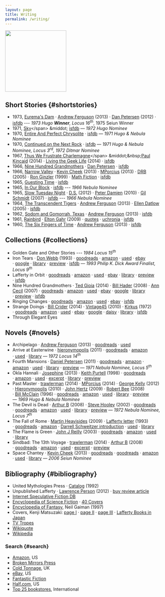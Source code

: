 ```yaml
---
layout: page
title: Writing
permalink: /writing/
---
```


<a href="http://www.centipedepress.com/authors/lafferty.html"><img src="{{ site.baseurl }}/images/works.jpg" height="197"></a>

## Short Stories {#shortstories}

* 1973, <span class="btitle">[Eurema's Dam](https://www.google.com/search?&q=r.a.+lafferty+%22eurema%27s+dam%22)</span>
&middot; [Andrew Ferguson](http://ralafferty.tumblr.com/post/62040086300/70-euremas-dam) (2013)
&middot; [Dan Petersen](http://antsofgodarequeerfish.blogspot.com/2012/04/illustration-for-euremas-dam.html) (2012)
&middot; [isfdb](http://www.isfdb.org/cgi-bin/title.cgi?41531)
---&nbsp;*1973&nbsp;Hugo&nbsp;<b>Winner</b>, Locus 16<sup>th</sup>*, 1975 Seiun Winner
* 1971, <span class="btitle">[Sky](https://www.google.com/search?&q=r.a.+lafferty+"sky")</span>
&middot; [isfdb](http://www.isfdb.org/cgi-bin/title.cgi?40938)
&mdash;&nbsp;*1972&nbsp;Hugo Nominee* 
* 1970, <span class="btitle">[Entire And Perfect Chrysolite](https://www.google.com/search?&q=r.a.+lafferty+%22entire+and+perfect+chrysolite%22)</span>
&middot; [isfdb](http://www.isfdb.org/cgi-bin/title.cgi?41436)
&mdash;&nbsp;*1971&nbsp;Hugo & Nebula Nominee* 
* 1970, <span class="btitle">[Continued on the Next Rock](https://www.google.com/search?q=Continued+on+the+Next+Rock&ie=utf-8&oe=utf-8#channel=fs&q=r.a.+lafferty+%22Continued+on+the+Next+Rock%22)</span>
&middot; [isfdb](http://www.isfdb.org/cgi-bin/title.cgi?41531)
&mdash; *1971 Hugo & Nebula Nominee, Locus 3<sup>rd</sup>, 1972&nbsp;Ditmar&nbsp;Nominee*
* 1967, <span class="btitle">[Thus We Frustrate Charlemagne](https://www.google.com/search?&q=r.a.+lafferty+"thus+we+frustrate+charlemagne")</span>
&middot;&nbsp;[Paul Kincaid](http://ttdlabyrinth.wordpress.com/2014/08/01/reprint-thus-we-frustrate-charlemagne/) (2014)
&middot;&nbsp;[Living the Geek Life](https://livingthegeeklife.wordpress.com/2014/01/05/short-story-saturday-thus-we-frustrate-charlemagne/) (2014)
&middot;&nbsp;[isfdb](http://www.isfdb.org/cgi-bin/title.cgi?52255)
* 1966, <span class="btitle">[Nine Hundred Grandmothers](https://web.archive.org/web/20080124051430/http://www.scifi.com/scifiction/classics/classics_archive/lafferty/lafferty1.html)</span>
&middot; [Dan Petersen](http://antsofgodarequeerfish.blogspot.com/2011/09/thoughts-on-nine-hundred-grandmothers.html) 
&middot; [isfdb](http://www.isfdb.org/cgi-bin/title.cgi?54132)
* 1966, <span class="btitle">[Narrow Valley](https://web.archive.org/web/20040813150700/http://www.scifi.com/scifiction/classics/classics_archive/lafferty3/lafferty31.html)</span>
&middot;&nbsp;[Kevin Cheek](http://www.yetanotherlaffertyblog.com/2013/06/you-cant-go-back-and-narrow-valley.html) (2013)
&middot;&nbsp;[MPorcius](http://mporcius.blogspot.com/2013/10/narrow-valley-by-r-lafferty.html) (2013)
&middot;&nbsp;[DRB](http://www.scifi.darkroastedblend.com/2005/10/r-lafferty.html) (2005)
&middot;&nbsp;[Ron Ginzler](http://www.amazon.com/Lafferty-Orbit-R-A/product-reviews/1880448688) (1999)
&middot;&nbsp;[Math Fiction](http://kasmana.people.cofc.edu/MATHFICT/mfview.php?callnumber=mf733) 
&middot;&nbsp;[isfdb](http://www.isfdb.org/cgi-bin/title.cgi?53936)
* 1965, <span class="btitle">[Guesting Time](http://www.baenebooks.com/chapters/9781625791191/9781625791191___3.htm)</span>
&middot; [isfdb](http://www.isfdb.org/cgi-bin/title.cgi?54089)
* 1965, <span class="btitle">[In Our Block](https://www.google.com/search?&q=r.a.+lafferty+%22in+our+block%22)</span>
&middot; [isfdb](http://www.isfdb.org/cgi-bin/title.cgi?54099)
---&nbsp;*1966&nbsp;Nebula Nominee* 
* 1965, <span class="btitle">[Slow Tuesday Night](http://www.baenebooks.com/chapters/9781618249203/9781618249203___2.htm)</span>
&middot; [D.S.](http://happinessisfreesf.blogspot.com/2012/12/slow-tuesday-night-by-r-lafferty.html) (2012)
&middot; [Peter Damien](http://www.sfsignal.com/archives/2010/02/slow_tuesday_night/)  (2010)
&middot; [Gil Schmidt](http://gilthejenius.blogspot.com/2007/02/web-wonder.html) (2007)
&middot; [isfdb](http://www.isfdb.org/cgi-bin/title.cgi?52458)
---&nbsp;*1966&nbsp;Nebula&nbsp;Nominee* 
* 1964, <span class="btitle">[The Transcendent Tigers](https://web.archive.org/web/20071230052651/www.scifi.com/scifiction/classics/classics_archive/lafferty4/lafferty41.html)</span>
&middot; [Andrew Ferguson](http://ralafferty.tumblr.com/post/65026598841/75-the-transcendent-tigers) (2013)
&middot; [Ellen Datlow](http://edsfproject.blogspot.com/2005/11/transcendent-tigers-by-ra-lafferty.html) (2005)
&middot; [isfdb](http://www.isfdb.org/cgi-bin/title.cgi?59357)
* 1962, <span class="btitle">[Sodom and Gomorrah, Texas](http://manybooks.net/titles/laffertyr2316123161.html)</span>
&middot; [Andrew Ferguson](http://ralafferty.tumblr.com/post/63240518818/71-sodom-and-gomorrah-texas) (2013)
&middot; [isfdb](http://www.isfdb.org/cgi-bin/title.cgi?59221)
* 1961, <span class="btitle">[Rainbird](https://www.google.com/search?&q=r.a.+lafferty+%22rainbird%22)</span> 
&middot; [Elton Gahr](http://www.humanities360.com/index.php/short-story-review-rainbird-by-ra-lafferty-37045/) (2009)
&middot; [quotes](http://scifi.stackexchange.com/questions/36404/looking-for-a-story-about-a-time-traveler-talking-to-young-himself)
&middot; [uchronia](http://www.uchronia.net/bib.cgi/label.html?id=laffrainbi)
&middot; [isfdb](http://www.isfdb.org/cgi-bin/title.cgi?41022)
* 1960, <span class="btitle">[The Six Fingers of Time](http://www.gutenberg.org/ebooks/31663)</span>
&middot; [Andrew Ferguson](http://ralafferty.tumblr.com/post/55382042501/49-the-six-fingers-of-time) (2013)
&middot; [isfdb](http://www.isfdb.org/cgi-bin/title.cgi?58350)

## Collections {#collections}

* <span class="btitle">Golden Gate and Other Stories</span>
  ---&nbsp;*1984&nbsp;Locus&nbsp;15<sup>th</sup>* 
* <span class="btitle">Iron Tears</span>
  &middot; [Don Webb](https://groups.google.com/forum/#!topic/rec.arts.sf.reviews/rnfAKdj_XWQ) (1993)
  &middot;&nbsp;[goodreads](http://www.goodreads.com/book/show/1292074.Iron_Tears#other_reviews "1 review")
  &middot;&nbsp;[amazon](http://www.amazon.com/Iron-Tears-R-A-Lafferty/product-reviews/096290662X/ref=cm_cr_pr_top_helpful?ie=UTF8&showViewpoints=0&sortBy=byRankDescending "3 reviews") 
  &middot;&nbsp;[used](http://used.addall.com/SuperRare/submitRare.cgi?author=r.a.+lafferty&title=iron+tears) 
  &middot;&nbsp;[ebay](http://www.ebay.com/sch/i.html?_from=R40&_nkw=lafferty+"iron+tears"&_sop=15)
  &middot;&nbsp;[google](https://www.google.com/search?&q=r.a.+lafferty+%22iron%20tears%201992%22)
  &middot;&nbsp;[library](http://www.worldcat.org/title/iron-tears/oclc/47447815/editions?referer=di&editionsView=true)
  &middot;&nbsp;[preview](http://books.google.com/books?id=wJZDoE5Hz0MC&printsec=frontcover#v=onepage&q&f=false) 
  &middot;&nbsp;[isfdb](http://www.isfdb.org/cgi-bin/pl.cgi?18567)
  &mdash;&nbsp;*1993 Philip&nbsp;K.&nbsp;Dick&nbsp;Award&nbsp;Finalist, Locus 9<sup>th</sup>* 
* <span class="btitle">Lafferty in Orbit</span>
  &middot;&nbsp;[goodreads](http://www.goodreads.com/book/show/492776.Lafferty_in_Orbit#other_reviews "3 reviews")
  &middot;&nbsp;[amazon](http://www.amazon.com/Lafferty-Orbit-R-A/product-reviews/1880448688)
  &middot;&nbsp;[used](http://used.addall.com/SuperRare/submitRare.cgi?author=r.a.+lafferty&title=lafferty+in+orbit)
  &middot;&nbsp;[ebay](http://www.ebay.com/sch/i.html?_from=R40&_nkw=lafferty+"lafferty+in+orbit"&_sop=15)
  &middot;&nbsp;[library](http://www.worldcat.org/title/lafferty-in-orbit/oclc/47089030?referer=di&ht=edition)
  &middot;&nbsp;[preview](http://books.google.com/books?id=Oyx5Fj2XsGAC&printsec=frontcover#v=onepage&q&f=false)
  &middot;&nbsp;[isfdb](http://www.isfdb.org/cgi-bin/pl.cgi?19864)
* <span class="btitle">Nine Hundred Grandmothers</span>
  &middot; [Ted Gioia](http://conceptualfiction.com/nine_hundred_grandmothers.html) (2014)
  &middot;&nbsp;[Bill Hader](http://artsbeat.blogs.nytimes.com/2008/01/31/its-so-incredibly-tulsa-bill-haders-book-picks/?_php=true&_type=blogs&_r=0) (2008)
  &middot;&nbsp;[Ann Cecil](http://www.cs.cmu.edu/afs/cs/usr/roboman/www/sigma/review/900grannies.html) (2007)
  &middot;&nbsp;[goodreads](http://www.goodreads.com/book/show/492773.Nine_Hundred_Grandmothers#other_reviews "27 reviews")
  &middot;&nbsp;[amazon](http://www.amazon.com/Nine-Hundred-Grandmothers-R-Lafferty/product-reviews/0441580513/ref=cm_cr_pr_top_helpful?ie=UTF8&showViewpoints=0&sortBy=byRankDescending "18 reviews")
  &middot;&nbsp;[used](http://used.addall.com/SuperRare/submitRare.cgi?author=r.a.+lafferty&title=nine+hundred+grandmothers)
  &middot;&nbsp;[ebay](http://www.ebay.com/sch/i.html?_from=R40&_nkw=lafferty+nine+hundred+grandmothers&_sop=15)
  &middot;&nbsp;[google](https://www.google.com/search?&q=r.a.+lafferty+%22nine+hundred+grandmothers+1970%22)
  &middot;&nbsp;[library](http://www.worldcat.org/title/nine-hundred-grandmothers-stories/oclc/47450066/editions?referer=di&editionsView=true)
  &middot;&nbsp;[preview](http://books.google.com/books?id=Y_FoU_KMOmkC&printsec=frontcover#v=onepage&q&f=false) 
  &middot;&nbsp;[isfdb](http://www.isfdb.org/cgi-bin/pl.cgi?24318)
* <span class="btitle">Ringing Changes</span>
  &middot;&nbsp;[goodreads](http://www.goodreads.com/book/show/721747.Ringing_Changes)
  &middot;&nbsp;[amazon](http://www.amazon.com/Ringing-Changes-R-A-Lafferty/dp/0441726070#customerReviews)
  &middot;&nbsp;[used](http://used.addall.com/SuperRare/submitRare.cgi?author=r.a.+lafferty&title=ringing+changes) 
  &middot;&nbsp;[ebay](http://www.ebay.com/sch/i.html?_from=R40&_nkw=lafferty+"ringing+changes"&_sop=15)
  &middot;&nbsp;[isfdb](http://www.isfdb.org/cgi-bin/pl.cgi?28204)
* <span class="btitle">Strange Doings</span>
  &middot;&nbsp;[Bill Crider](http://billcrider.blogspot.com/2014/10/ffb-r-lafferty-strange-doings.html) (2014)
  &middot;&nbsp;[Vintage45](http://vintage45.wordpress.com/2010/09/20/strange-doings-r-a-lafferty/) (2010)
  &middot;&nbsp;[Kirkus](https://www.kirkusreviews.com/book-reviews/r-a-lafferty-2/strange-doings/) (1972)
  &middot;&nbsp;[goodreads](http://www.goodreads.com/book/show/721785.Strange_Doings#other_reviews "3 reviews")
  &middot;&nbsp;[amazon](http://www.amazon.com/Strange-Doings-R-A-Lafferty/dp/0879970502 "1 review")
  &middot;&nbsp;[used](http://used.addall.com/SuperRare/submitRare.cgi?author=r.a.+lafferty&title=Strange+Doings)
  &middot;&nbsp;[ebay](http://www.ebay.com/sch/i.html?_from=R40&_nkw=lafferty+strange+doings&_sop=15)
  &middot;&nbsp;[google](https://www.google.com/search?&q=r.a.+lafferty+%22strange+doings+1972%22)
  &middot;&nbsp;[daisy](https://openlibrary.org/books/OL5318211M/Strange_doings/daisy)
  &middot;&nbsp;[library](http://www.worldcat.org/title/strange-doings/oclc/2273728/editions?start_edition=1&sd=asc&referer=di&se=yr&qt=sort_yr_asc&editionsView=true&fq=)
  &middot;&nbsp;[isfdb](http://www.isfdb.org/cgi-bin/pl.cgi?33489)
* <span class="btitle">Through Elegant Eyes</span>

## Novels {#novels}

* <span class="btitle">Archipelago</span>
  &middot; [Andrew Ferguson](http://ralafferty.tumblr.com/post/70874732451/interlude-archipelago-and-the-argo-legend) (2013)
  &middot;&nbsp;[goodreads](http://www.goodreads.com/book/show/2700591-archipelago#other_reviews "no reviews as of 2014-10-15")
  &middot;&nbsp;[used](http://used.addall.com/SuperRare/submitRare.cgi?author=r.a.+lafferty&title=archipelago)
* <span class="btitle">Arrive at Easterwine</span>
  &middot; [hieronymopolis](http://hieronymopolis.wordpress.com/2011/02/21/epiktistes-on-time-from-arrive-at-easterwine-the-autobiography-of-a-ktistec-machine-as-conveyed-to-r-a-lafferty-1971/) (2011)
  &middot; [goodreads](http://www.goodreads.com/book/show/2700590-arrive-at-easterwine#other_reviews "4 reviews")
  &middot; [amazon](http://www.amazon.com/Arrive-Easterwine-autobiography-ktistec-machine/product-reviews/068412341X/ref=cm_cr_pr_btm_helpful?ie=UTF8&showViewpoints=0&sortBy=byRankDescending "7 reviews")
  &middot;&nbsp;[used](http://used.addall.com/SuperRare/submitRare.cgi?author=r.a.+lafferty&title=arrive+at+easterwine)
  &middot;&nbsp;[library](http://www.worldcat.org/title/arrive-at-easterwine-the-autobiography-of-a-ktistec-machine/oclc/000161018)
  &mdash;&nbsp;*1972&nbsp;Locus&nbsp;14<sup>th</sup>* 
* <span class="btitle">Fourth Mansions</span>
  &middot; [Daniel Petersen](http://antsofgodarequeerfish.blogspot.com/2011/07/some-initial-thoughts-on-r-laffertys.html) (2011)
  &middot; [goodreads](http://www.goodreads.com/book/show/689957.Fourth_Mansions#other_reviews "10 reviews")
  &middot; [amazon](http://www.amazon.com/FOURTH-MANSIONS-24590-R-A-Lafferty/product-reviews/B001BJ0RAM/ref=cm_cr_dp_see_all_summary?ie=UTF8&showViewpoints=1&sortBy=byRankDescending "3 reviews") 
  &middot; [amazon](http://www.amazon.com/Fourth-Mansions-R-A-Lafferty/product-reviews/1557850488/ref=cm_cr_pr_top_helpful?ie=UTF8&showViewpoints=0&sortBy=byRankDescending_ "4 reviews") 
  &middot;&nbsp;[used](http://used.addall.com/SuperRare/submitRare.cgi?author=r.a.+lafferty&title=fourth+mansions)
  &middot;&nbsp;[library](http://www.worldcat.org/title/fourth-mansions/oclc/005950330)
  &middot; [preview](http://books.google.com/books?id=AJ1yVXoMfkoC&printsec=frontcover&dq=fourth+mansions&hl=en&sa=X&ei=3H47VPmeCIzLsATNi4KIBg&ved=0CCsQuwUwAA#v=onepage&q=fourth%20mansions&f=false) 
  &mdash;&nbsp;*1971 Nebula&nbsp;Nominee, Locus 5<sup>th</sup>* 
* <span class="btitle">Okla Hannali</span>
  &middot; [Josephine](http://josephinereadersadvisory.wordpress.com/2013/01/30/okla-hannali-by-r-a-lafferty/) (2013)
  &middot;&nbsp;[Keith Purtell](http://www.keithpurtell.com/kthings/r-a-lafferty.htm) (1998)
  &middot;&nbsp;[goodreads](http://www.goodreads.com/book/show/667700.Okla_Hannali#other_reviews "9 reviews")
  &middot;&nbsp;[amazon](http://www.amazon.com/Okla-Hannali-R-Lafferty/product-reviews/0806123494/ref=sr_1_1_cm_cr_acr_txt?ie=UTF8&showViewpoints=1 "16 reviews")
  &middot;&nbsp;[used](http://used.addall.com/SuperRare/submitRare.cgi?author=r.a.+lafferty&title=okla+hannali)
  &middot;&nbsp;[excerpt](https://web.archive.org/web/20070927011811/http://www.prairienet.org/~almahu/hannali.htm) 
  &middot;&nbsp;[library](http://www.worldcat.org/title/okla-hannali/oclc/000389556)
  &middot;&nbsp;[preview](http://books.google.com/books?id=JEcdwFYa3boC&printsec=frontcover#v=onepage&q&f=false) 
* <span class="btitle">Past Master</span>
  &middot; [trawlerman](http://failingevenbetter.blogspot.com/2014/05/finished-past-master-not-review.html) (2014)
  &middot;&nbsp;[MPorcius](http://mporcius.blogspot.com/2014/01/past-master-by-r-lafferty.html)  (2014)
  &middot;&nbsp;[George Kelly](http://georgekelley.org/forgotten-books-160-past-master-by-r-a-lafferty/) (2012)
  &middot;&nbsp;[Hieronymopolis](http://hieronymopolis.wordpress.com/2010/06/24/raphael-aloysius-laffertys-burlesqued-black-mass-in-his-book-past-master/)  (2010)
  &middot;&nbsp;[John Hertz](http://web.archive.org/web/20110728190613/http://collectingsf.com/hertz/past_master.html) (2009)
  &middot;&nbsp;[Robert&nbsp;Bee](http://www.irosf.com/q/zine/article/10456) (2008)
  &middot;&nbsp;[Bill&nbsp;McClain](http://watershade.net/wmcclain/past_master.txt) (1996)
  &middot;&nbsp;[goodreads](http://www.goodreads.com/book/show/492772.Past_Master#other_reviews "23 reviews")
  &middot;&nbsp;[amazon](http://www.amazon.com/Past-Master-Ace-SF-65301/product-reviews/0441653014/ref=sr_1_1_cm_cr_acr_txt?ie=UTF8&showViewpoints=1 "6 reviews")
  &middot;&nbsp;[used](http://used.addall.com/SuperRare/submitRare.cgi?author=r.a.+lafferty&title=past+master)
  &middot;&nbsp;[library](http://www.worldcat.org/title/past-master/oclc/001693870)
  &middot;&nbsp;[preview](http://books.google.com/books?id=uXHKVdU6nA8C&printsec=frontcover#v=onepage&q&f=false) 
  &mdash;&nbsp;*1969 Hugo&nbsp;&&nbsp;Nebula&nbsp;Nominee* 
* <span class="btitle">The Devil is Dead</span>
  &middot; [Arthur B](http://ferretbrain.com/articles/article-240.html) (2008)
  &middot; [Steve Hooley](https://web.archive.org/web/20090917070520/http://www.lostbooks.org/guestreviews/2002-06-27-1.html) (2002)
  &middot;&nbsp;[goodreads](http://www.goodreads.com/book/show/1292067.The_Devil_Is_Dead#other_reviews "7 reviews")
  &middot;&nbsp;[goodreads](http://www.goodreads.com/book/show/19376473-the-devil-is-dead#other_reviews "1 review")
  &middot;&nbsp;[amazon](http://www.amazon.com/Devil-Dead-R-Lafferty/product-reviews/1557850461/ref=sr_1_1_cm_cr_acr_txt?ie=UTF8&showViewpoints=1 "4 reviews")
  &middot;&nbsp;[used](http://used.addall.com/SuperRare/submitRare.cgi?author=r.a.+lafferty&title=the+devil+is+dead)
  &middot;&nbsp;[library](http://www.worldcat.org/title/devil-is-dead/oclc/002896356)
  &middot;&nbsp;[preview](http://books.google.com/books?id=xk0YTotXzu0C&printsec=frontcover#v=onepage&q&f=false) 
  &mdash;&nbsp;*1972 Nebula&nbsp;Nominee, Locus 7<sup>th</sup>* 
* <span class="btitle">The Fall of Rome</span>
  &middot; [Martin Heavisides](http://theevitable.blogspot.com/2009/01/ra-laffertys-fall-of-rome.html)  (2009)
  &middot; [Lafferty letter](http://www.mulle-kybernetik.com/RAL/messageboard/viewtopic.php?p=402#p402) (1993)
  &middot;&nbsp;[goodreads](http://www.goodreads.com/book/show/2806990-the-fall-of-rome#other_reviews "6 reviews")
  &middot;&nbsp;[amazon](http://www.amazon.com/fall-Rome-R-Lafferty/product-reviews/B0006CALC4/ref=sr_1_1_cm_cr_acr_txt?ie=UTF8&showViewpoints=1 "3 reviews")
  &middot;&nbsp;[Darrell Schweitzer introduction](http://books.google.com/books?id=HG-vjhQqE_cC&pg=PA107&dq=darrell+schweitzer+%22r.a.+lafferty%22&hl=en&sa=X&ei=uwhBVKXtGavbsASE64LoBw&ved=0CCIQuwUwAA#v=onepage&q=darrell%20schweitzer%20%22r.a.%20lafferty%22&f=false)
  &middot;&nbsp;[used](http://used.addall.com/SuperRare/submitRare.cgi?author=r.a.+lafferty&title=the+fall+of+rome)
&middot;&nbsp;[library](http://www.worldcat.org/title/fall-of-rome/oclc/000164581)
* <span class="btitle">The Flame is Green</span>
  &middot; [John J Reilly](http://www.benespen.com/storage/the-long-view/tfig.html) (2003)
  &middot; [goodreads](http://www.goodreads.com/book/show/4738947-the-flame-is-green#other_reviews "no reviews as of 2014-10-15")
  &middot; [amazon](http://www.amazon.com/flame-green-R-Lafferty/product-reviews/0802703461/ref=sr_1_2_cm_cr_acr_txt?ie=UTF8&showViewpoints=1 "2 reviews")
  &middot;&nbsp;[used](http://used.addall.com/SuperRare/submitRare.cgi?author=r.a.+lafferty&title=the+flame+is+green)
  &middot;&nbsp;[library](http://www.worldcat.org/title/flame-is-green/oclc/000132073)
* <span class="btitle">Sindbad: The 13th Voyage</span>
  &middot; [trawlerman](http://failingevenbetter.blogspot.com/2014/10/this-great-redemptive-recoil.html) (2014)
  &middot;&nbsp;[Arthur B](http://ferretbrain.com/articles/article-264) (2008)
  &middot;&nbsp;[goodreads](http://www.goodreads.com/book/show/2412553.Sindbad#other_reviews "2 reviews")
  &middot;&nbsp;[amazon](http://www.amazon.com/Sindbad-Thirteenth-Voyage-R-Lafferty/product-reviews/0962382418/ref=sr_1_1_cm_cr_acr_txt?ie=UTF8&showViewpoints=1 "1 review")
  &middot;&nbsp;[used](http://used.addall.com/SuperRare/submitRare.cgi?author=r.a.+lafferty&title=sindbad)
  &middot;&nbsp;[excerpt](http://failingevenbetter.blogspot.com/2014/09/well-its-living-and-living-in-magic.html) 
  &middot;&nbsp;[preview](http://books.google.com/books?id=Y9sLZ56fQWMC&printsec=frontcover#v=onepage&q&f=false) 
* <span class="btitle">Space Chantey</span>
  &middot; [Kevin Cheek](http://www.yetanotherlaffertyblog.com/2013/05/deeply-silly.html) (2013)
  &middot; [goodreads](http://www.goodreads.com/book/show/2154101.Space_Chantey#other_reviews "8 reviews")
  &middot; [goodreads](http://www.goodreads.com/book/show/10876706-pity-about-earth-space-chantey#other_reviews "1 review")
  &middot; [amazon](http://www.amazon.com/Space-Chantey-About-Earth-Double/product-reviews/B001E50QMW/ref=sr_1_1_cm_cr_acr_txt?ie=UTF8&showViewpoints=1 "1 review")
  &middot;&nbsp;[used](http://used.addall.com/SuperRare/submitRare.cgi?author=r.a.+lafferty&title=space+chantey)
  &middot;&nbsp;[library](http://www.worldcat.org/title/space-chantey/oclc/006027516)
  &mdash;&nbsp;*2006&nbsp;Seiun&nbsp;Nominee* 


## Bibliography {#bibliography}

* <span class="btitle">United Mythologies Press</span>
  &middot; [Catalog](/archive/ump-usenet.txt) (1992)
* <span class="btitle">Unpublished Lafferty</span>
  &middot; [Lawrence Person](http://www.lawrenceperson.com/?p=7400) (2012)
  &middot;&nbsp;[buy review article](http://www.nyrsf.com/2012/01/)
* [Internet Speculative Fiction DB](http://www.isfdb.org/cgi-bin/ea.cgi?36)
* [Encyclopedia of Science Fiction](http://www.sf-encyclopedia.com/entry/lafferty_r_a) &middot; [40 Covers](http://sf-encyclopedia.co.uk/gallery.php?link=lafferty_r_a)
* [Encyclopedia of Fantasy](http://sf-encyclopedia.co.uk/fe.php?nm=lafferty_r_a), Neil Gaiman (1997)
* Covers, Kenji Matsuzaki: [page I](http://hc2.seikyou.ne.jp/home/DrBr/RAL/cover/covers.html) &middot; [page II](http://hc2.seikyou.ne.jp/home/DrBr/RAL/cover/coversA.html) &middot; [page III](http://hc2.seikyou.ne.jp/home/DrBr/RAL/cover/coversM.html) &middot; [Lafferty Books in Japan](http://hc2.seikyou.ne.jp/home/DrBr/RAL/RALjap.html)
* [TV Tropes](http://tvtropes.org/pmwiki/pmwiki.php/Creator/RALafferty)
* [Wikiquote](http://en.wikiquote.org/wiki/R._A._Lafferty)
* [Wikipedia](https://en.wikipedia.org/wiki/R._A._Lafferty)

### Search {#search}

* [Amazon](http://www.amazon.com/s/ref=la_B004LPUKIW_B004LPUKIW_sr?rh=i%3Abooks&field-author=R.A+Lafferty&sort=relevance&ie=UTF8&qid=1413013006), US
* [Broken Mirrors Press](http://smallbeerpress.com/smallbeer/2009/08/03/broken-mirrors-press/)
* [Cold Tonnage](http://www.coldtonnage.com/?CLSN_3127=14130129523127d347f7707db112357e&keyword=lafferty&searchby=author&page=shop%2Fbrowse&fsb=1&Search=Search), UK
* [eBay](http://www.ebay.com/sch/i.html?_from=R40&_trksid=p2050601.m570.l1313.TR11.TRC1.A0.H0.Xr.a.+lafferty&_nkw=r.a.+lafferty&_sacat=0), US
* [Fantastic Fiction](http://www.fantasticfiction.co.uk/l/r-a-lafferty/)
* [Half.com](http://search.half.ebay.com/r-a-lafferty_W0QQ_trksidZp3030Q2em1446Q2el2686QQqueryZrQ2eaQ2eQ20laffertyQQmZbooks), US
* [Top 25 bookstores](http://used.addall.com/), International
